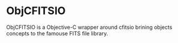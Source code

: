 ObjCFITSIO
==========

ObjCFITSIO is a Objective-C wrapper around cfitsio brining objects concepts to the famouse FITS file library.